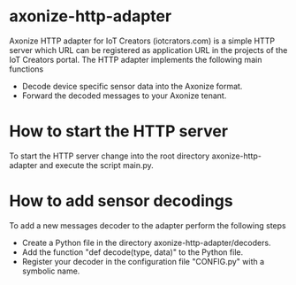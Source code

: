 # axonize-http-adapter
Axonize HTTP adapter for IoT Creators (iotcrators.com) is a simple HTTP server which URL can be registered as application URL in the projects of the IoT Creators portal.
The HTTP adapter implements the following main functions
- Decode device specific sensor data into the Axonize format.
- Forward the decoded messages to your Axonize tenant.

# How to start the HTTP server
To start the HTTP server change into the root directory axonize-http-adapter and execute the script main.py.

# How to add sensor decodings
To add a new messages decoder to the adapter perform the following steps
- Create a Python file in the directory axonize-http-adapter/decoders.
- Add the function "def decode(type, data)" to the Python file.
- Register your decoder in the configuration file "CONFIG.py" with a symbolic name.

